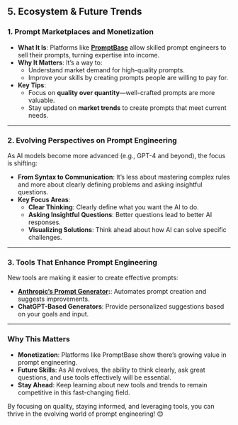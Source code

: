 ## 5. **Ecosystem & Future Trends**


### **1. Prompt Marketplaces and Monetization**
- **What It Is**: Platforms like **[PromptBase](https://promptbase.com/)** allow skilled prompt engineers to sell their prompts, turning expertise into income.
- **Why It Matters**: It’s a way to:
  - Understand market demand for high-quality prompts.
  - Improve your skills by creating prompts people are willing to pay for.
- **Key Tips**:
  - Focus on **quality over quantity**—well-crafted prompts are more valuable.
  - Stay updated on **market trends** to create prompts that meet current needs.

---

### **2. Evolving Perspectives on Prompt Engineering**
As AI models become more advanced (e.g., GPT-4 and beyond), the focus is shifting:
- **From Syntax to Communication**: It’s less about mastering complex rules and more about clearly defining problems and asking insightful questions.
- **Key Focus Areas**:
  - **Clear Thinking**: Clearly define what you want the AI to do.
  - **Asking Insightful Questions**: Better questions lead to better AI responses.
  - **Visualizing Solutions**: Think ahead about how AI can solve specific challenges.

---

### **3. Tools That Enhance Prompt Engineering**
New tools are making it easier to create effective prompts:
- **[Anthropic’s Prompt Generator](https://www.anthropic.com/news/prompt-generator):**: Automates prompt creation and suggests improvements.
- **ChatGPT-Based Generators**: Provide personalized suggestions based on your goals and input.

---

### **Why This Matters**
- **Monetization**: Platforms like PromptBase show there’s growing value in prompt engineering.
- **Future Skills**: As AI evolves, the ability to think clearly, ask great questions, and use tools effectively will be essential.
- **Stay Ahead**: Keep learning about new tools and trends to remain competitive in this fast-changing field.

By focusing on quality, staying informed, and leveraging tools, you can thrive in the evolving world of prompt engineering! 😊

